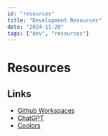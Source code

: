```yaml
---
id: "resources"
title: "Development Resources"
date: "2024-11-20"
tags: ["dev", "resources"]
---
```


# Resources

## Links

- [Github Workspaces](https://copilot-workspace.githubnext.com/)
- [ChatGPT](https://chatgpt.com/)
- [Coolors](https://coolors.co/)
